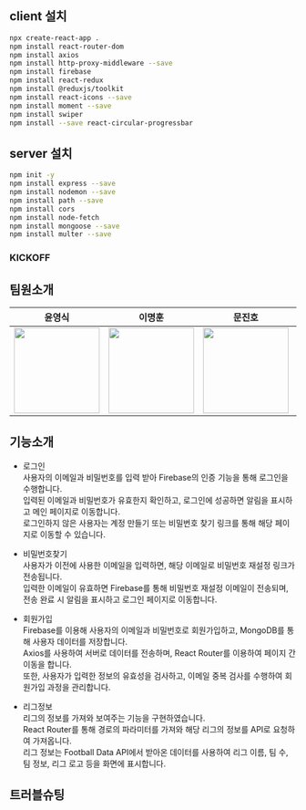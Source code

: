 ## client 설치
```bash
npx create-react-app .   
npm install react-router-dom   
npm install axios   
npm install http-proxy-middleware --save
npm install firebase
npm install react-redux   
npm install @reduxjs/toolkit  
npm install react-icons --save 
npm install moment --save
npm install swiper
npm install --save react-circular-progressbar
```
   
## server 설치
```bash
npm init -y    
npm install express --save   
npm install nodemon --save   
npm install path --save   
npm install cors   
npm install node-fetch   
npm install mongoose --save    
npm install multer --save   
```

### KICKOFF

## 팀원소개
|윤영식|이명훈|문진호|윤지성|
|:---:|:---:|:---:|:---:|
|<img width="150px" src="https://avatars.githubusercontent.com/u/144635640?v=4" />|<img width="150px" src="https://avatars.githubusercontent.com/u/144635615?v=4">|<img width="150px" src="https://avatars.githubusercontent.com/u/144635615?v=4">|<img width="150px" src="https://avatars.githubusercontent.com/u/144635615?v=4">|


## 기능소개

- 로그인   
사용자의 이메일과 비밀번호를 입력 받아 Firebase의 인증 기능을 통해 로그인을 수행합니다.<br/>
입력된 이메일과 비밀번호가 유효한지 확인하고, 로그인에 성공하면 알림을 표시하고 메인 페이지로 이동합니다.<br/>
로그인하지 않은 사용자는 계정 만들기 또는 비밀번호 찾기 링크를 통해 해당 페이지로 이동할 수 있습니다.   

- 비밀번호찾기   
사용자가 이전에 사용한 이메일을 입력하면, 해당 이메일로 비밀번호 재설정 링크가 전송됩니다.<br/>
입력한 이메일이 유효하면 Firebase를 통해 비밀번호 재설정 이메일이 전송되며, 전송 완료 시 알림을 표시하고 로그인 페이지로 이동합니다.   

- 회원가입   
Firebase를 이용해 사용자의 이메일과 비밀번호로 회원가입하고, MongoDB를 통해 사용자 데이터를 저장합니다.<br/>
Axios를 사용하여 서버로 데이터를 전송하며, React Router를 이용하여 페이지 간 이동을 합니다.<br/>
또한, 사용자가 입력한 정보의 유효성을 검사하고, 이메일 중복 검사를 수행하여 회원가입 과정을 관리합니다.   

- 리그정보   
리그의 정보를 가져와 보여주는 기능을 구현하였습니다.<br/>
React Router를 통해 경로의 파라미터를 가져와 해당 리그의 정보를 API로 요청하여 가져옵니다.<br/>
리그 정보는 Football Data API에서 받아온 데이터를 사용하여 리그 이름, 팀 수, 팀 정보, 리그 로고 등을 화면에 표시합니다.   

## 트러블슈팅
